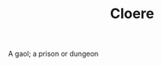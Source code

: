 ---
title: Cloere
letter: C
permalink: "/definitions/bld-cloere.html"
body: A gaol; a prison or dungeon
published_at: '2018-07-07'
source: Black's Law Dictionary 2nd Ed (1910)
layout: post
---
